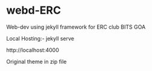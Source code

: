 # webd-ERC
Web-dev using jekyll framework for ERC club BITS GOA


Local Hosting:- jekyll serve

http://localhost:4000


Original theme in zip file


